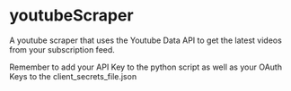 # youtubeScraper
A youtube scraper that uses the Youtube Data API to get the latest videos from your subscription feed.


Remember to add your API Key to the python script as well as your OAuth Keys to the client_secrets_file.json
